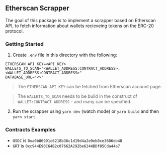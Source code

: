 ## Etherscan Scrapper

The goal of this package is to implement a scrapper based on Etherscan API, to fetch information
about wallets recieveing tokens on the ERC-20 protocol.

### Getting Started

1. Create `.env` file in this directory with the following:

```
ETHERSCAN_API_KEY=<API_KEY>
WALLETS_TO_SCAN="<WALLET_ADDRESS:CONTRACT_ADDRESS>,<WALLET_ADDRESS:CONTRACT_ADDRESS>"
DATABASE_URL="<>"
```

> The `ETHERSCAN_API_KEY` can be fetched from Etherscan account page.

> The `WALLETS_TO_SCAN` needs to be build in the construct of `WALLET:CONTRACT_ADDRESS` - and many
> can be specified.

2. Run the scrapper using `yarn dev` (watch mode) or `yarn build` and then `yarn start`.

### Contracts Examples

- `USDC` is `0xa0b86991c6218b36c1d19d4a2e9eb0ce3606eb48`
- `GRT` is `0xc944E90C64B2c07662A292be6244BDf05Cda44a7`
